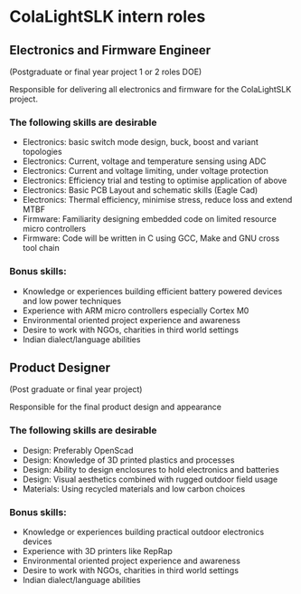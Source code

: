 # ColaLightSLK intern roles

## Electronics and Firmware Engineer
(Postgraduate or final year project 1 or 2 roles DOE)

Responsible for delivering all electronics and firmware for the ColaLightSLK project.

### The following skills are desirable
- Electronics: basic switch mode design, buck, boost and variant topologies
- Electronics: Current, voltage and temperature sensing using ADC
- Electronics: Current and voltage limiting, under voltage protection
- Electronics: Efficiency trial and testing to optimise application of above
- Electronics: Basic PCB Layout and schematic skills (Eagle Cad)
- Electronics: Thermal efficiency, minimise stress, reduce loss and extend MTBF
- Firmware: Familiarity designing embedded code on limited resource micro controllers
- Firmware: Code will be written in C using GCC, Make and GNU cross tool chain

### Bonus skills:
- Knowledge or experiences building efficient battery powered devices and low power techniques
- Experience with ARM micro controllers especially Cortex M0
- Environmental oriented project experience and awareness
- Desire to work with NGOs, charities in third world settings
- Indian dialect/language abilities

## Product Designer
(Post graduate or final year project)

Responsible for the final product design and appearance

### The following skills are desirable
- Design: Preferably OpenScad
- Design: Knowledge of 3D printed plastics and processes
- Design: Ability to design enclosures to hold electronics and batteries
- Design: Visual aesthetics combined with rugged outdoor field usage
- Materials: Using recycled materials and low carbon choices

### Bonus skills:
- Knowledge or experiences building practical outdoor electronics devices
- Experience with 3D printers like RepRap
- Environmental oriented project experience and awareness
- Desire to work with NGOs, charities in third world settings
- Indian dialect/language abilities
